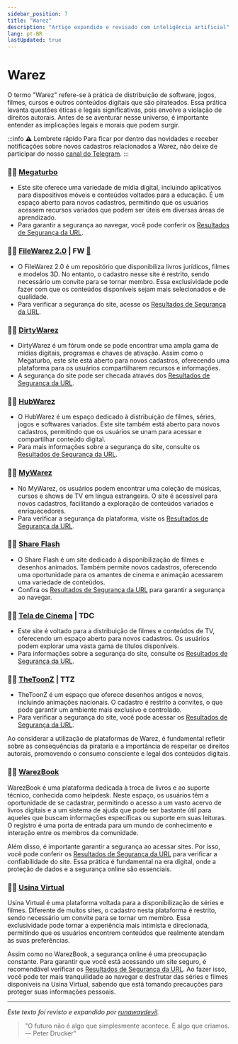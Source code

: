 ```yaml
---
sidebar_position: 7
title: "Warez"
description: "Artigo expandido e revisado com inteligência artificial"
lang: pt-BR
lastUpdated: true
---
```


# Warez

O termo "Warez" refere-se à prática de distribuição de software, jogos, filmes, cursos e outros conteúdos digitais que são pirateados. Essa prática levanta questões éticas e legais significativas, pois envolve a violação de direitos autorais. Antes de se aventurar nesse universo, é importante entender as implicações legais e morais que podem surgir.

:::info ⚠️ Lembrete rápido
Para ficar por dentro das novidades e receber notificações sobre novos cadastros relacionados a Warez, não deixe de participar do nosso [canal do Telegram](https://t.me/trackerslist).
:::

### 🏴‍☠️ [Megaturbo](https://megaturbo.org)

- Este site oferece uma variedade de mídia digital, incluindo aplicativos para dispositivos móveis e conteúdos voltados para a educação. É um espaço aberto para novos cadastros, permitindo que os usuários acessem recursos variados que podem ser úteis em diversas áreas de aprendizado.
- Para garantir a segurança ao navegar, você pode conferir os [Resultados de Segurança da URL](https://www.urlvoid.com/scan/megaturbo.org/).

### 🏴‍☠️ [FileWarez 2.0](https://filewarez.club/) | FW [📣](https://t.me/filewarezclub)

- O FileWarez 2.0 é um repositório que disponibiliza livros jurídicos, filmes e modelos 3D. No entanto, o cadastro nesse site é restrito, sendo necessário um convite para se tornar membro. Essa exclusividade pode fazer com que os conteúdos disponíveis sejam mais selecionados e de qualidade.
- Para verificar a segurança do site, acesse os [Resultados de Segurança da URL](https://www.urlvoid.com/scan/filewarez.club/).

### 🏴‍☠️ [DirtyWarez](https://forum.dirtywarez.com/)

- DirtyWarez é um fórum onde se pode encontrar uma ampla gama de mídias digitais, programas e chaves de ativação. Assim como o Megaturbo, este site está aberto para novos cadastros, oferecendo uma plataforma para os usuários compartilharem recursos e informações.
- A segurança do site pode ser checada através dos [Resultados de Segurança da URL](https://www.urlvoid.com/scan/dirtywarez.com/).

### 🏴‍☠️ [HubWarez](https://hubwarez.tv/forum/register.php)

- O HubWarez é um espaço dedicado à distribuição de filmes, séries, jogos e softwares variados. Este site também está aberto para novos cadastros, permitindo que os usuários se unam para acessar e compartilhar conteúdo digital.
- Para mais informações sobre a segurança do site, consulte os [Resultados de Segurança da URL](https://www.urlvoid.com/scan/hubwarez.tv/).

### 🏴‍☠️ [MyWarez](https://mywarez.org/ucp.php?mode=register)

- No MyWarez, os usuários podem encontrar uma coleção de músicas, cursos e shows de TV em língua estrangeira. O site é acessível para novos cadastros, facilitando a exploração de conteúdos variados e enriquecedores.
- Para verificar a segurança da plataforma, visite os [Resultados de Segurança da URL](https://www.urlvoid.com/scan/mywarez.org/).

### 🏴‍☠️ [Share Flash](https://www.shareflash.xyz/)

- O Share Flash é um site dedicado à disponibilização de filmes e desenhos animados. Também permite novos cadastros, oferecendo uma oportunidade para os amantes de cinema e animação acessarem uma variedade de conteúdos.
- Confira os [Resultados de Segurança da URL](https://www.urlvoid.com/scan/shareflash.xyz/) para garantir a segurança ao navegar.

### 🏴‍☠️ [Tela de Cinema](https://teladecinema.forumeiros.com/) | TDC

- Este site é voltado para a distribuição de filmes e conteúdos de TV, oferecendo um espaço aberto para novos cadastros. Os usuários podem explorar uma vasta gama de títulos disponíveis.
- Para informações sobre a segurança do site, consulte os [Resultados de Segurança da URL](https://www.urlvoid.com/scan/teladecinema.furmeiros.com/).

### 🏴‍☠️ [TheToonZ](https://www.thetoonz.com/) | TTZ

- TheToonZ é um espaço que oferece desenhos antigos e novos, incluindo animações nacionais. O cadastro é restrito a convites, o que pode garantir um ambiente mais exclusivo e controlado.
- Para verificar a segurança do site, você pode acessar os [Resultados de Segurança da URL](https://www.urlvoid.com/scan/thetoonz.com/). 

Ao considerar a utilização de plataformas de Warez, é fundamental refletir sobre as consequências da pirataria e a importância de respeitar os direitos autorais, promovendo o consumo consciente e legal dos conteúdos digitais.

### 🏴‍☠️ [WarezBook](https://www.warezbook.org/)

WarezBook é uma plataforma dedicada à troca de livros e ao suporte técnico, conhecida como helpdesk. Neste espaço, os usuários têm a oportunidade de se cadastrar, permitindo o acesso a um vasto acervo de livros digitais e a um sistema de ajuda que pode ser bastante útil para aqueles que buscam informações específicas ou suporte em suas leituras. O registro é uma porta de entrada para um mundo de conhecimento e interação entre os membros da comunidade.

Além disso, é importante garantir a segurança ao acessar sites. Por isso, você pode conferir os [Resultados de Segurança da URL](https://www.urlvoid.com/scan/warezbook.org/) para verificar a confiabilidade do site. Essa prática é fundamental na era digital, onde a proteção de dados e a segurança online são essenciais.

### 🏴‍☠️ [Usina Virtual](https://usinavirtual.com/)

Usina Virtual é uma plataforma voltada para a disponibilização de séries e filmes. Diferente de muitos sites, o cadastro nesta plataforma é restrito, sendo necessário um convite para se tornar um membro. Essa exclusividade pode tornar a experiência mais intimista e direcionada, permitindo que os usuários encontrem conteúdos que realmente atendam às suas preferências.

Assim como no WarezBook, a segurança online é uma preocupação constante. Para garantir que você está acessando um site seguro, é recomendável verificar os [Resultados de Segurança da URL](https://www.urlvoid.com/scan/usinavirtual.com/). Ao fazer isso, você pode ter mais tranquilidade ao navegar e desfrutar das séries e filmes disponíveis na Usina Virtual, sabendo que está tomando precauções para proteger suas informações pessoais.

---

*Este texto foi revisto e expandido por [runawaydevil](https://pablo.space).*

> "O futuro não é algo que simplesmente acontece. É algo que criamos. — Peter Drucker"





